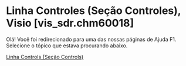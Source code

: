 
# Linha Controles (Seção Controles), Visio [vis_sdr.chm60018]

Olá! Você foi redirecionado para uma das nossas páginas de Ajuda F1. Selecione o tópico que estava procurando abaixo.

[Linha Controls (Seção Controls)](http://msdn.microsoft.com/library/a57bdcd9-566b-5054-7458-7d84cbb78d23%28Office.15%29.aspx)
